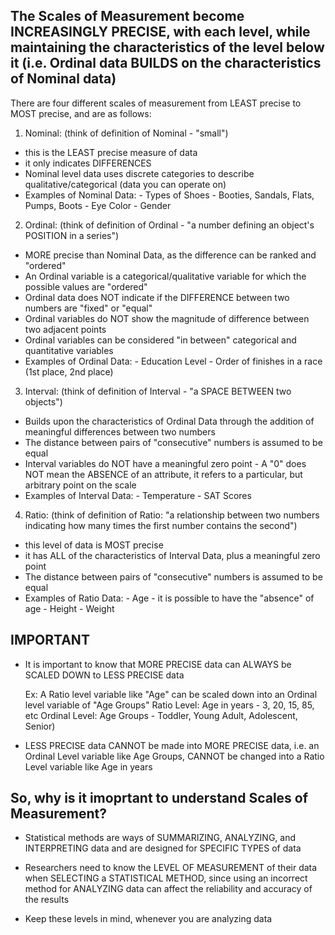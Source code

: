 <!-- Scale of Measurement --> 

## The Scales of Measurement become INCREASINGLY PRECISE, with each level, while maintaining the characteristics of the level below it (i.e. Ordinal data BUILDS on the characteristics of Nominal data)

There are four different scales of measurement from LEAST precise to MOST precise, and are as follows:

1. Nominal: (think of definition of Nominal - "small")
  - this is the LEAST precise measure of data 
  - it only indicates DIFFERENCES 
  - Nominal level data uses discrete categories to describe qualitative/categorical (data you can operate on) 
  - Examples of Nominal Data: 
        - Types of Shoes - Booties, Sandals, Flats, Pumps, Boots
        - Eye Color 
        - Gender 

2. Ordinal: (think of definition of Ordinal - "a number defining an object's POSITION in a series")
  - MORE precise than Nominal Data, as the difference can be ranked and "ordered"
  - An Ordinal variable is a categorical/qualitative variable for which the possible values are "ordered"
  - Ordinal data does NOT indicate if the DIFFERENCE between two numbers are "fixed" or "equal"
  - Ordinal variables do NOT show the magnitude of difference between two adjacent points 
  - Ordinal variables can be considered "in between" categorical and quantitative variables
  - Examples of Ordinal Data:
        - Education Level 
        - Order of finishes in a race (1st place, 2nd place)

3. Interval: (think of definition of Interval - "a SPACE BETWEEN two objects")
  - Builds upon the characteristics of Ordinal Data through the addition of meaningful differences between two numbers 
  - The distance between pairs of "consecutive" numbers is assumed to be equal 
  - Interval variables do NOT have a meaningful zero point - A "0" does NOT mean the ABSENCE of an attribute, it refers to a particular, but arbitrary point on the scale 
  - Examples of Interval Data:
        - Temperature
        - SAT Scores 

4. Ratio: (think of definition of Ratio: "a relationship between two numbers indicating how many times the first number contains the second")
  - this level of data is MOST precise 
  - it has ALL of the characteristics of Interval Data, plus a meaningful zero point 
  - The distance between pairs of "consecutive" numbers is assumed to be equal 
  - Examples of Ratio Data:
        - Age - it is possible to have the "absence" of age 
        - Height 
        - Weight 

## IMPORTANT ############################

- It is important to know that MORE PRECISE data can ALWAYS be SCALED DOWN to LESS PRECISE data

  Ex: A Ratio level variable like "Age" can be scaled down into an Ordinal level variable of "Age Groups"
    Ratio Level: Age in years - 3, 20, 15, 85, etc
    Ordinal Level: Age Groups - Toddler, Young Adult, Adolescent, Senior)
    
- LESS PRECISE data CANNOT be made into MORE PRECISE data, i.e. an Ordinal Level variable like Age Groups, CANNOT be changed into a Ratio Level variable like Age in years 

## So, why is it imoprtant to understand Scales of Measurement? ## 

- Statistical methods are ways of SUMMARIZING, ANALYZING, and INTERPRETING data and are designed for SPECIFIC TYPES of data 

- Researchers need to know the LEVEL OF MEASUREMENT of their data when SELECTING a STATISTICAL METHOD, since using an incorrect method for ANALYZING data can affect the reliability and accuracy of the results 

- Keep these levels in mind, whenever you are analyzing data 
































  
        
        
        
        
        
        
        
        
        
        
        
        
        
        
        
        
        
        
        
        